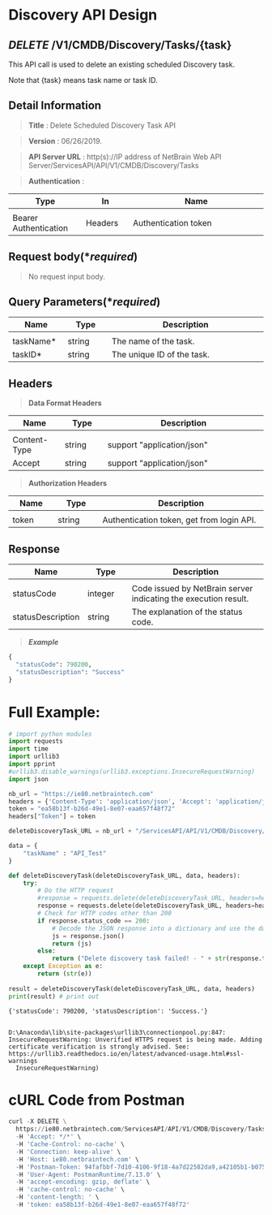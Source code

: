 
# Discovery API Design

## ***DELETE*** /V1/CMDB/Discovery/Tasks/{task}
This API call is used to delete an existing scheduled Discovery task.

Note that {task} means task name or task ID.

## Detail Information

> **Title** : Delete Scheduled Discovery Task API<br>

> **Version** : 06/26/2019.

> **API Server URL** : http(s)://IP address of NetBrain Web API Server/ServicesAPI/API/V1/CMDB/Discovery/Tasks	

> **Authentication** : 

|**Type**|**In**|**Name**|
|------|------|------|
|<img width=100/>|<img width=100/>|<img width=500/>|
|Bearer Authentication| Headers | Authentication token | 

## Request body(****required***)
> No request input body.

## Query Parameters(****required***)

|**Name**|**Type**|**Description**|
|------|------|------|
|<img width=100/>|<img width=100/>|<img width=500/>|
|taskName* | string  | The name of the task.  |
|taskID* | string  | The unique ID of the task.  |

## Headers

> **Data Format Headers**

|**Name**|**Type**|**Description**|
|------|------|------|
|<img width=100/>|<img width=100/>|<img width=500/>|
| Content-Type | string  | support "application/json" |
| Accept | string  | support "application/json" |

> **Authorization Headers**

|**Name**|**Type**|**Description**|
|------|------|------|
|<img width=100/>|<img width=100/>|<img width=500/>|
| token | string  | Authentication token, get from login API. |


## Response

|**Name**|**Type**|**Description**|
|------|------|------|
|<img width=100/>|<img width=100/>|<img width=500/>|
|statusCode| integer | Code issued by NetBrain server indicating the execution result.  |
|statusDescription| string | The explanation of the status code. |

> ***Example***



```python
{
  "statusCode": 790200,  
  "statusDescription": "Success"   
}
```

# Full Example:


```python
# import python modules 
import requests
import time
import urllib3
import pprint
#urllib3.disable_warnings(urllib3.exceptions.InsecureRequestWarning)
import json

nb_url = "https://ie80.netbraintech.com"
headers = {'Content-Type': 'application/json', 'Accept': 'application/json'} 
token = "ea58b13f-b26d-49e1-8e07-eaa657f48f72"
headers["Token"] = token

deleteDiscoveryTask_URL = nb_url + "/ServicesAPI/API/V1/CMDB/Discovery/Tasks/" + "API_Test"

data = {
    "taskName" : "API_Test"
}

def deleteDiscoveryTask(deleteDiscoveryTask_URL, data, headers):
    try:
        # Do the HTTP request
        #response = requests.delete(deleteDiscoveryTask_URL, headers=headers, params = json.dumps(data), verify=False)
        response = requests.delete(deleteDiscoveryTask_URL, headers=headers, verify=False)
        # Check for HTTP codes other than 200
        if response.status_code == 200:
            # Decode the JSON response into a dictionary and use the data
            js = response.json()
            return (js)
        else:
            return ("Delete discovery task failed! - " + str(response.text))
    except Exception as e:
        return (str(e))
    
result = deleteDiscoveryTask(deleteDiscoveryTask_URL, data, headers)
print(result) # print out 
```

    {'statusCode': 790200, 'statusDescription': 'Success.'}
    

    D:\Anaconda\lib\site-packages\urllib3\connectionpool.py:847: InsecureRequestWarning: Unverified HTTPS request is being made. Adding certificate verification is strongly advised. See: https://urllib3.readthedocs.io/en/latest/advanced-usage.html#ssl-warnings
      InsecureRequestWarning)
    

# cURL Code from Postman


```python
curl -X DELETE \
  https://ie80.netbraintech.com/ServicesAPI/API/V1/CMDB/Discovery/Tasks/API_Test \
  -H 'Accept: */*' \
  -H 'Cache-Control: no-cache' \
  -H 'Connection: keep-alive' \
  -H 'Host: ie80.netbraintech.com' \
  -H 'Postman-Token: 94fafbbf-7d10-4106-9f18-4a7d22582da9,a42105b1-b075-4dd1-985f-b76c859754b9' \
  -H 'User-Agent: PostmanRuntime/7.13.0' \
  -H 'accept-encoding: gzip, deflate' \
  -H 'cache-control: no-cache' \
  -H 'content-length: ' \
  -H 'token: ea58b13f-b26d-49e1-8e07-eaa657f48f72'
```
